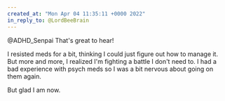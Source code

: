```yaml
---
created_at: "Mon Apr 04 11:35:11 +0000 2022"
in_reply_to: @LordBeeBrain
---
```


@ADHD_Senpai That's great to hear!

I resisted meds for a bit, thinking I could just figure out how to manage it. But more and more, I realized I'm fighting a battle I don't need to. I had a bad experience with psych meds so I was a bit nervous about going on them again.

But glad I am now.